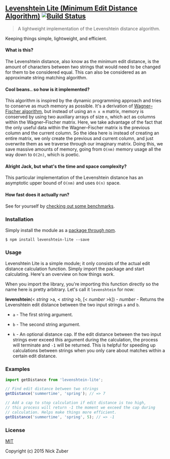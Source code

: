## [Levenshtein Lite (Minimum Edit Distance Algorithm)](https://en.wikipedia.org/wiki/Levenshtein_distance) [![Build Status](https://travis-ci.org/nickzuber/levenshtein-lite.svg?branch=master)](https://travis-ci.org/nickzuber/levenshtein-lite)

> A lightweight implementation of the Levenshtein distance algorithm.

Keeping things simple, lightweight, and efficient.

#### What is this?

The Levenshtein distance, also know as the minimum edit distance, is the amount of characters between two strings that would need to be changed for them to be considered equal. This can also be considered as an approximate string matching algorithm.

#### Cool beans.. so how is it implemented?

This algorithm is inspired by the dynamic programming approach and tries to conserve as much memory as possible. It's a derivation of [Wagner–Fischer algorithm](https://en.wikipedia.org/wiki/Wagner%E2%80%93Fischer_algorithm), but instead of using an `n x m` matrix, memory is conserved by using two auxiliary arrays of size `n`, which act as columns within the Wagner–Fischer matrix. Here, we take advantage of the fact that the only useful data within the Wagner–Fischer matrix is the previous column and the current column. So the idea here is instead of creating an entire matrix, we only create the previous and current column, and just overwrite them as we traverse through our imaginary matrix. Doing this, we save massive amounts of memory, going from `O(nm)` memory usage all the way down to `O(2n)`, which is poetic.

#### Alright Jack, but what's the time and space complexity?

This particular implementation of the Levenshtein distance has an asymptotic upper bound of `O(nm)` and uses `O(n)` space.

#### How fast does it actually run?

See for yourself by [checking out some benchmarks](https://github.com/nickzuber/levenshtein-lite/tree/master/benchmarks/benchmarks.log).

### Installation

Simply install the module as a [package through npm](https://www.npmjs.com/package/levenshtein-lite).

```
$ npm install levenshtein-lite --save
```

### Usage

Levenshtein Lite is a simple module; it only consists of the actual edit distance calculation function. Simply import the package and start calculating. Here's an overview on how things work.

When you import the library, you're importing this function directly so the name here is pretty arbitrary. Let's call it `levenshtein` for now:

**levenshtein**(< *string* >a, < *string* >b, [< *number* >k]) - *number* - Returns the Levenshtein edit distance between the two input strings `a` and `b`.

 - `a` - The first string argument.

 - `b` - The second string argument.

 - `k` - An optional distance cap. If the edit distance between the two input strings ever exceed this argument during the calculation, the process will terminate and `-1` will be returned. This is helpful for speeding up calculations between strings when you only care about matches within a certain edit distance.

### Examples

```javascript
import getDistance from 'levenshtein-lite';

// Find edit distance between two strings
getDistance('summertime', 'spring'); // => 7

// Add a cap to stop calculation if edit distance is too high,
// this process will return -1 the moment we exceed the cap during
// calculation. Helps make things more efficient.
getDistance('summertime', 'spring', 5); // => -1
```

### License
[MIT](https://opensource.org/licenses/MIT)

Copyright (c) 2015 Nick Zuber
